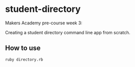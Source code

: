 # student-directory #

Makers Academy pre-course week 3:

Creating a student directory command line app from scratch.


## How to use ##

```shell
ruby directory.rb
```
